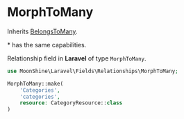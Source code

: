 # MorphToMany

Inherits [BelongsToMany](/docs/{{version}}/fields/belongs-to-many).

\* has the same capabilities.

Relationship field in **Laravel** of type `MorphToMany`.

```php
use MoonShine\Laravel\Fields\Relationships\MorphToMany;

MorphToMany::make(
    'Categories',
    'categories',
    resource: CategoryResource::class
)
```
